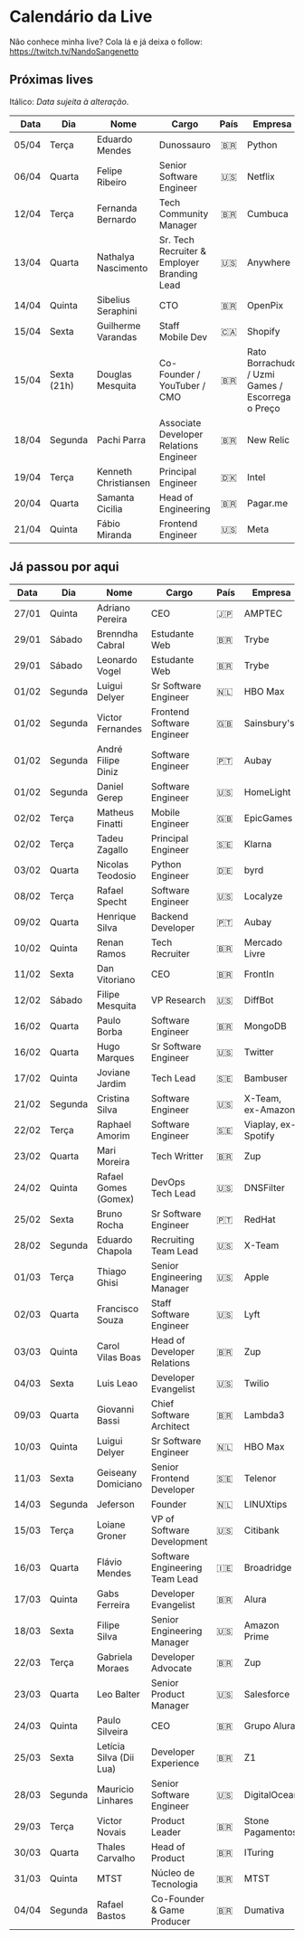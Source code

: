 # Calendário da Live

Não conhece minha live? Cola lá e já deixa o follow: https://twitch.tv/NandoSangenetto

## Próximas lives

Itálico: _Data sujeita à alteração_.

| Data  | Dia      | Nome                    | Cargo                      | País | Empresa          | LinkedIn |
|------:|----------|-------------------------|----------------------------|:----:|------------------|----------|
| 05/04 | Terça     | Eduardo Mendes         | Dunossauro                 | 🇧🇷   | Python           | [LinkedIn](https://www.linkedin.com/in/dunossauro/) |
| 06/04 | Quarta    | Felipe Ribeiro         | Senior Software Engineer   | 🇺🇸   | Netflix          | [LinkedIn](https://www.linkedin.com/in/felipernb/) |
| 12/04 | Terça     | Fernanda Bernardo      | Tech Community Manager     | 🇧🇷   | Cumbuca          | [LinkedIn](https://www.linkedin.com/in/fernandabernardo/) |
| 13/04 | Quarta    | Nathalya Nascimento    | Sr. Tech Recruiter & Employer Branding Lead | 🇺🇸     | Anywhere | [LinkedIn](https://www.linkedin.com/in/nnascimento/) |
| 14/04 | Quinta    | Sibelius Seraphini     | CTO     | 🇧🇷   | OpenPix   | [LinkedIn](https://www.linkedin.com/in/sibeliusseraphini) |
| 15/04 | Sexta     | Guilherme Varandas     | Staff Mobile Dev           | 🇨🇦   | Shopify          | [LinkedIn](https://www.linkedin.com/in/guilhermevarandas/) |
| 15/04 | Sexta (21h) | Douglas Mesquita       | Co-Founder / YouTuber / CMO | 🇧🇷   | Rato Borrachudo / Uzmi Games / Escorrega o Preço  | [LinkedIn](https://www.linkedin.com/in/douglas-mesquita-882b83215/) |
| 18/04 | Segunda   | Pachi Parra            | Associate Developer Relations Engineer | 🇧🇷  | New Relic | [LinkedIn](https://www.linkedin.com/in/pachicodes/) |
| 19/04 | Terça     | Kenneth Christiansen   | Principal Engineer         | 🇩🇰   | Intel            | [LinkedIn](https://www.linkedin.com/in/kenneth-rohde-christiansen/) |
| 20/04 | Quarta    | Samanta Cicilia        | Head of Engineering        | 🇧🇷   | Pagar.me         | [LinkedIn](https://www.linkedin.com/in/samantacici/) |
| 21/04 | Quinta    | Fábio Miranda          | Frontend Engineer          | 🇺🇸   | Meta             | [LinkedIn](https://www.linkedin.com/in/fabiomirandacosta/) |


## Já passou por aqui
| Data  | Dia     | Nome                 | Cargo                       | País | Empresa          | LinkedIn |
|-------|---------|----------------------|-----------------------------|------|---------------------|----------|
| 27/01 | Quinta  | Adriano Pereira      | CEO                         |  🇯🇵  | AMPTEC              | [LinkedIn](https://www.linkedin.com/in/adriano-martins-pereira-1129793/) |
| 29/01 | Sábado  | Brenndha Cabral      | Estudante Web               |  🇧🇷  | Trybe               | [LinkedIn](https://www.linkedin.com/in/brenndhacabral/) |
| 29/01 | Sábado  | Leonardo Vogel       | Estudante Web               |  🇧🇷  | Trybe               | [LinkedIn](https://www.linkedin.com/in/leeovogel/) |
| 01/02 | Segunda | Luigui Delyer        | Sr Software Engineer        |  🇳🇱  | HBO Max             | [LinkedIn](https://www.linkedin.com/in/luiguild/) |
| 01/02 | Segunda | Victor Fernandes     | Frontend Software Engineer  |  🇬🇧  | Sainsbury's         | [LinkedIn](https://www.linkedin.com/in/victorcfernandes/) |
| 01/02 | Segunda | André Filipe Diniz   | Software Engineer           |  🇵🇹  | Aubay               | [LinkedIn](https://www.linkedin.com/in/andrefcdiniz/) |
| 01/02 | Segunda | Daniel Gerep         | Software Engineer           |  🇺🇸  | HomeLight           | [LinkedIn](https://www.linkedin.com/in/daniel-gerep-bb5290202/) |
| 02/02 | Terça   | Matheus Finatti      | Mobile Engineer             |  🇬🇧  | EpicGames           | [LinkedIn](https://www.linkedin.com/in/mfinatti/) |
| 02/02 | Terça   | Tadeu Zagallo        | Principal Engineer          |  🇸🇪  | Klarna              | [LinkedIn](https://www.linkedin.com/in/tadeuzagallo/) |
| 03/02 | Quarta  | Nicolas Teodosio     | Python Engineer             |  🇩🇪  | byrd                | [LinkedIn](https://www.linkedin.com/in/nicolas-teodosio/) |
| 08/02 | Terça   | Rafael Specht        | Software Engineer           |  🇺🇸  | Localyze            | [LinkedIn](https://www.linkedin.com/in/rsdasilva/) |
| 09/02 | Quarta  | Henrique Silva       | Backend Developer           |  🇵🇹  | Aubay               | [LinkedIn](https://www.linkedin.com/in/henriquedsilva/) |
| 10/02 | Quinta  | Renan Ramos          | Tech Recruiter              |  🇧🇷  | Mercado Livre       | [LinkedIn](https://www.linkedin.com/in/renanscr/) |
| 11/02 | Sexta   | Dan Vitoriano        | CEO                         |  🇧🇷  | FrontIn             | [LinkedIn](https://www.linkedin.com/in/danvitoriano/) |
| 12/02 | Sábado  | Filipe Mesquita      | VP Research                 |  🇺🇸  | DiffBot             | [LinkedIn](https://www.linkedin.com/in/mesquita/) |
| 16/02 | Quarta  | Paulo Borba          | Software Engineer           |  🇧🇷  | MongoDB             | [LinkedIn](https://www.linkedin.com/in/pauloesb/) |
| 16/02 | Quarta  | Hugo Marques         | Sr Software Engineer        |  🇺🇸  | Twitter             | [LinkedIn](https://www.linkedin.com/in/hugodesmarques/) |
| 17/02 | Quinta  | Joviane Jardim       | Tech Lead                   |  🇸🇪  | Bambuser            | [LinkedIn](https://www.linkedin.com/in/jovianejardim/) |
| 21/02 | Segunda | Cristina Silva       | Software Engineer           |  🇺🇸  | X-Team, ex-Amazon   | [LinkedIn](https://www.linkedin.com/in/crissilvaeng/) |
| 22/02 | Terça   | Raphael Amorim       | Software Engineer           |  🇸🇪  | Viaplay, ex-Spotify | [LinkedIn](https://www.linkedin.com/in/hugoraphael/) |
| 23/02 | Quarta  | Mari Moreira         | Tech Writter                |  🇧🇷  | Zup                 | [LinkedIn](https://www.linkedin.com/in/marimoreiratw/) |
| 24/02 | Quinta  | Rafael Gomes (Gomex) | DevOps Tech Lead            |  🇺🇸  | DNSFilter           | [LinkedIn](https://www.linkedin.com/in/rbgomes/) |
| 25/02 | Sexta   | Bruno Rocha          | Sr Software Engineer        |  🇵🇹  | RedHat              | [LinkedIn](https://www.linkedin.com/in/rochacbruno/) |
| 28/02 | Segunda | Eduardo Chapola      | Recruiting Team Lead        |  🇺🇸  | X-Team              | [LinkedIn](https://www.linkedin.com/in/eduardochapola/) |
| 01/03 | Terça   | Thiago Ghisi         | Senior Engineering Manager  |  🇺🇸  | Apple               | [LinkedIn](https://www.linkedin.com/in/thiagoghisi/) |
| 02/03 | Quarta  | Francisco Souza      | Staff Software Engineer     |  🇺🇸  | Lyft                | [LinkedIn](https://www.linkedin.com/in/franciscosouza/) |
| 03/03 | Quinta  | Carol Vilas Boas     | Head of Developer Relations |  🇧🇷  | Zup                 | [LinkedIn](https://www.linkedin.com/in/carolfvb/) |
| 04/03 | Sexta   | Luis Leao            | Developer Evangelist        |  🇺🇸  | Twilio              | [LinkedIn](https://www.linkedin.com/in/luisleao/) |
| 09/03 | Quarta  | Giovanni Bassi       | Chief Software Architect    | 🇧🇷   | Lambda3             | [LinkedIn](https://www.linkedin.com/in/giovannibassi/) |
| 10/03 | Quinta  | Luigui Delyer        | Sr Software Engineer        | 🇳🇱   | HBO Max             | [LinkedIn](https://www.linkedin.com/in/luiguild/) |
| 11/03 | Sexta    | Geiseany Domiciano      | Senior Frontend Developer  | 🇸🇪   | Telenor          | [LinkedIn](https://www.linkedin.com/in/geisydomiciano/) |
| 14/03 | Segunda  | Jeferson                | Founder                    | 🇳🇱   | LINUXtips        | [LinkedIn](https://www.linkedin.com/in/jefersonfernando/) | 
| 15/03 | Terça    | Loiane Groner           | VP of Software Development | 🇺🇸   | Citibank         | [LinkedIn](https://www.linkedin.com/in/loiane/) |
| 16/03 | Quarta   | Flávio Mendes           | Software Engineering Team Lead | 🇮🇪 | Broadridge       | [LinkedIn](https://www.linkedin.com/in/flaviojmendes/) |
| 17/03 | Quinta   | Gabs Ferreira           | Developer Evangelist       | 🇧🇷   | Alura            | [LinkedIn](https://www.linkedin.com/in/gabsferreira/) |
| 18/03 | Sexta    | Filipe Silva            | Senior Engineering Manager | 🇺🇸   | Amazon Prime     | [LinkedIn](https://www.linkedin.com/in/felipesilva/) |
| 22/03 | Terça    | Gabriela Moraes         | Developer Advocate         | 🇧🇷   | Zup              | [LinkedIn](https://www.linkedin.com/in/gabrielaomoraes/) |
| 23/03 | Quarta   | Leo Balter              | Senior Product Manager     | 🇺🇸   | Salesforce       | [LinkedIn](https://www.linkedin.com/in/leonardobalter/) |
| 24/03 | Quinta   | Paulo Silveira          | CEO                        | 🇧🇷   | Grupo Alura      | [LinkedIn](https://www.linkedin.com/in/paulosilveira/) |
| 25/03 | Sexta    | Letícia Silva (Dii Lua) | Developer Experience       | 🇧🇷   | Z1               | [LinkedIn](https://www.linkedin.com/in/leticiasilvar/) |
| 28/03 | Segunda  | Mauricio Linhares       | Senior Software Engineer   | 🇺🇸   | DigitalOcean     | [LinkedIn](https://www.linkedin.com/in/mauriciolinhares/) |
| 29/03 | Terça     | Victor Novais          | Product Leader             | 🇧🇷   | Stone Pagamentos | [LinkedIn](https://www.linkedin.com/in/victornovais/) |
| 30/03 | Quarta    | Thales Carvalho        | Head of Product            | 🇧🇷   | ITuring          | [LinkedIn](https://www.linkedin.com/in/thalesmcarvalho/) |
| 31/03 | Quinta    | MTST                   | Núcleo de Tecnologia       | 🇧🇷   | MTST             | [Twitch](https://www.twitch.tv/nucleo_de_tecnologia_mtst) |
| 04/04 | Segunda     | Rafael Bastos        | Co-Founder & Game Producer | 🇧🇷   | Dumativa         | [LinkedIn](https://www.linkedin.com/in/arantesbastos/) |
